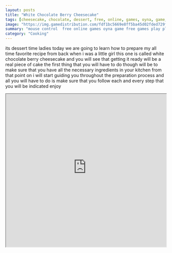 ```yaml
---
layout: posts
title: "White Chocolate Berry Cheesecake"
tags: [cheesecake, chocolate, dessert, free, online, games, oyna, game, free, games, play, play, games]
image: "https://img.gamedistribution.com/fdf1bc5669e8ff5ba45d02fded729feb.jpg"
summary: "mouse control  free online games oyna game free games play play games"
category: "Cooking"
---
```


its dessert time ladies today we are going to learn how to prepare my all time favorite recipe from back when i was a little girl this one is called white chocolate berry cheesecake and you will see that getting it ready will be a real piece of cake the first thing that you will have to do though will be to make sure that you have all the necessary ingredients in your kitchen from that point on i will start guiding you throughout the preparation process and all you will have to do is make sure that you follow each and every step that you will be indicated enjoy

<iframe width="100%" height="480px;" src="https://flash.gamedistribution.com?game=fdf1bc5669e8ff5ba45d02fded729feb"></iframe>